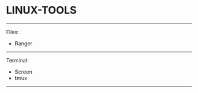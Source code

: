 # LINUX-TOOLS
--------------------------------------------------------------------
Files:
- Ranger
-----------------------------------
Terminal:
- Screen
- tmux
------------------------------------
